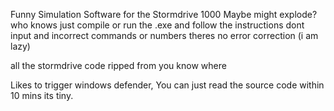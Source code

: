 Funny Simulation Software for the Stormdrive 1000
Maybe might explode?
who knows
just compile or run the .exe and follow the instructions
dont input and incorrect commands or numbers
theres no error correction (i am lazy)

all the stormdrive code ripped from you know where

Likes to trigger windows defender, You can just read the source code within 10 mins its tiny.
